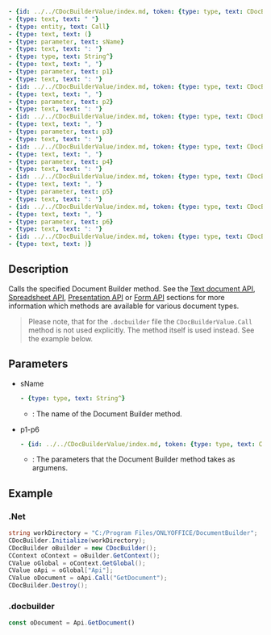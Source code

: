 ```yml signature
- {id: ../../CDocBuilderValue/index.md, token: {type: type, text: CDocBuilderValue^}}
- {type: text, text: " "}
- {type: entity, text: Call}
- {type: text, text: (}
- {type: parameter, text: sName}
- {type: text, text: ": "}
- {type: type, text: String^}
- {type: text, text: ", "}
- {type: parameter, text: p1}
- {type: text, text: ": "}
- {id: ../../CDocBuilderValue/index.md, token: {type: type, text: CDocBuilderValue^}}
- {type: text, text: ", "}
- {type: parameter, text: p2}
- {type: text, text: ": "}
- {id: ../../CDocBuilderValue/index.md, token: {type: type, text: CDocBuilderValue^}}
- {type: text, text: ", "}
- {type: parameter, text: p3}
- {type: text, text: ": "}
- {id: ../../CDocBuilderValue/index.md, token: {type: type, text: CDocBuilderValue^}}
- {type: text, text: ", "}
- {type: parameter, text: p4}
- {type: text, text: ": "}
- {id: ../../CDocBuilderValue/index.md, token: {type: type, text: CDocBuilderValue^}}
- {type: text, text: ", "}
- {type: parameter, text: p5}
- {type: text, text: ": "}
- {id: ../../CDocBuilderValue/index.md, token: {type: type, text: CDocBuilderValue^}}
- {type: text, text: ", "}
- {type: parameter, text: p6}
- {type: text, text: ": "}
- {id: ../../CDocBuilderValue/index.md, token: {type: type, text: CDocBuilderValue^}}
- {type: text, text: )}
```

## Description

Calls the specified Document Builder method. See the [Text document API](../../../../Office%20API/Usage%20API/Text%20Document%20API/Text%20Document%20API.md), [Spreadsheet API](../../../../Office%20API/Usage%20API/Spreadsheet%20API/Spreadsheet%20API.md), [Presentation API](../../../../Office%20API/Usage%20API/Presentation%20API/Presentation%20API.md) or [Form API](../../../../Office%20API/Usage%20API/Form%20API/Form%20API.md) sections for more information which methods are available for various document types.

> Please note, that for the `.docbuilder` file the `CDocBuilderValue.Call` method is not used explicitly. The method itself is used instead. See the example below.

## Parameters

<parameters>

- sName

  ```yml signature.variant="inline"
  - {type: type, text: String^}
  ```

  - : The name of the Document Builder method.

- p1-p6

  ```yml signature.variant="inline"
  - {id: ../../CDocBuilderValue/index.md, token: {type: type, text: CDocBuilderValue^}}
  ```

  - : The parameters that the Document Builder method takes as argumens.

</parameters>

## Example

### .Net

```cs
string workDirectory = "C:/Program Files/ONLYOFFICE/DocumentBuilder";
CDocBuilder.Initialize(workDirectory);
CDocBuilder oBuilder = new CDocBuilder();
CContext oContext = oBuilder.GetContext();
CValue oGlobal = oContext.GetGlobal();
CValue oApi = oGlobal["Api"];
CValue oDocument = oApi.Call("GetDocument");
CDocBuilder.Destroy();
```

### .docbuilder

```ts
const oDocument = Api.GetDocument()
```
